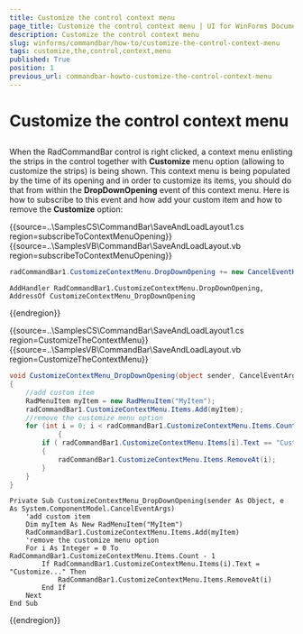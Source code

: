 ```yaml
---
title: Customize the control context menu
page_title: Customize the control context menu | UI for WinForms Documentation
description: Customize the control context menu
slug: winforms/commandbar/how-to/customize-the-control-context-menu
tags: customize,the,control,context,menu
published: True
position: 1
previous_url: commandbar-howto-customize-the-control-context-menu
---
```


# Customize the control context menu



## 

When the RadCommandBar control is right clicked, a context menu enlisting the strips in the control together with __Customize__ menu option (allowing to customize the strips) is being shown. This context menu is being populated by the time of its opening and in order to customize its items, you should do that from within the __DropDownOpening__ event of this context menu. Here is how to subscribe to this event and how add your custom item and how to remove the __Customize__ option:
      
{{source=..\SamplesCS\CommandBar\SaveAndLoadLayout1.cs region=subscribeToContextMenuOpening}} 
{{source=..\SamplesVB\CommandBar\SaveAndLoadLayout.vb region=subscribeToContextMenuOpening}} 
````C#
radCommandBar1.CustomizeContextMenu.DropDownOpening += new CancelEventHandler(CustomizeContextMenu_DropDownOpening);

````
````VB.NET
AddHandler RadCommandBar1.CustomizeContextMenu.DropDownOpening, AddressOf CustomizeContextMenu_DropDownOpening

````

{{endregion}} 


{{source=..\SamplesCS\CommandBar\SaveAndLoadLayout1.cs region=CustomizeTheContextMenu}}  
{{source=..\SamplesVB\CommandBar\SaveAndLoadLayout.vb region=CustomizeTheContextMenu}} 

````C#
void CustomizeContextMenu_DropDownOpening(object sender, CancelEventArgs e)
{
    //add custom item
    RadMenuItem myItem = new RadMenuItem("MyItem");
    radCommandBar1.CustomizeContextMenu.Items.Add(myItem);
    //remove the customize menu option
    for (int i = 0; i < radCommandBar1.CustomizeContextMenu.Items.Count; i++)
			{
        if ( radCommandBar1.CustomizeContextMenu.Items[i].Text == "Customize...")
        {
            radCommandBar1.CustomizeContextMenu.Items.RemoveAt(i);
        }
    }
}

````
````VB.NET
Private Sub CustomizeContextMenu_DropDownOpening(sender As Object, e As System.ComponentModel.CancelEventArgs)
    'add custom item
    Dim myItem As New RadMenuItem("MyItem")
    RadCommandBar1.CustomizeContextMenu.Items.Add(myItem)
    'remove the customize menu option
    For i As Integer = 0 To RadCommandBar1.CustomizeContextMenu.Items.Count - 1
        If RadCommandBar1.CustomizeContextMenu.Items(i).Text = "Customize..." Then
            RadCommandBar1.CustomizeContextMenu.Items.RemoveAt(i)
        End If
    Next
End Sub

````

{{endregion}} 



